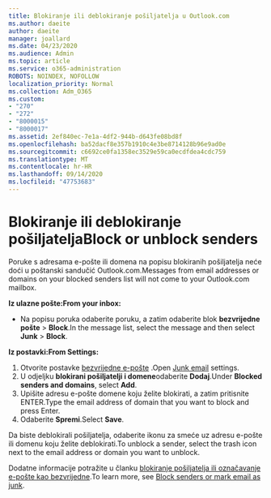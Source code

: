 ```yaml
---
title: Blokiranje ili deblokiranje pošiljatelja u Outlook.com
ms.author: daeite
author: daeite
manager: joallard
ms.date: 04/23/2020
ms.audience: Admin
ms.topic: article
ms.service: o365-administration
ROBOTS: NOINDEX, NOFOLLOW
localization_priority: Normal
ms.collection: Adm_O365
ms.custom:
- "270"
- "272"
- "8000015"
- "8000017"
ms.assetid: 2ef840ec-7e1a-4df2-944b-d643fe08bd8f
ms.openlocfilehash: ba52dacf8e357b1910c4e3be8714128b96e9ad0e
ms.sourcegitcommit: c6692ce0fa1358ec3529e59ca0ecdfdea4cdc759
ms.translationtype: MT
ms.contentlocale: hr-HR
ms.lasthandoff: 09/14/2020
ms.locfileid: "47753683"
---
```

# <a name="block-or-unblock-senders"></a><span data-ttu-id="aac77-102">Blokiranje ili deblokiranje pošiljatelja</span><span class="sxs-lookup"><span data-stu-id="aac77-102">Block or unblock senders</span></span>

<span data-ttu-id="aac77-103">Poruke s adresama e-pošte ili domena na popisu blokiranih pošiljatelja neće doći u poštanski sandučić Outlook.com.</span><span class="sxs-lookup"><span data-stu-id="aac77-103">Messages from email addresses or domains on your blocked senders list will not come to your Outlook.com mailbox.</span></span>

<span data-ttu-id="aac77-104">**Iz ulazne pošte:**</span><span class="sxs-lookup"><span data-stu-id="aac77-104">**From your inbox:**</span></span>

- <span data-ttu-id="aac77-105">Na popisu poruka odaberite poruku, a zatim odaberite blok **bezvrijedne pošte**  >  **Block**.</span><span class="sxs-lookup"><span data-stu-id="aac77-105">In the message list, select the message and then select **Junk** > **Block**.</span></span>

<span data-ttu-id="aac77-106">**Iz postavki:**</span><span class="sxs-lookup"><span data-stu-id="aac77-106">**From Settings:**</span></span>

1. <span data-ttu-id="aac77-107">Otvorite postavke [bezvrijedne e-pošte](https://outlook.live.com/mail/options/mail/junkEmail) .</span><span class="sxs-lookup"><span data-stu-id="aac77-107">Open [Junk email](https://outlook.live.com/mail/options/mail/junkEmail) settings.</span></span>
2. <span data-ttu-id="aac77-108">U odjeljku **blokirani pošiljatelji i domene**odaberite **Dodaj**.</span><span class="sxs-lookup"><span data-stu-id="aac77-108">Under **Blocked senders and domains**, select **Add**.</span></span>
3. <span data-ttu-id="aac77-109">Upišite adresu e-pošte domene koju želite blokirati, a zatim pritisnite ENTER.</span><span class="sxs-lookup"><span data-stu-id="aac77-109">Type the email address of domain that you want to block and press Enter.</span></span>
4. <span data-ttu-id="aac77-110">Odaberite **Spremi**.</span><span class="sxs-lookup"><span data-stu-id="aac77-110">Select **Save**.</span></span>

<span data-ttu-id="aac77-111">Da biste deblokirali pošiljatelja, odaberite ikonu za smeće uz adresu e-pošte ili domenu koju želite deblokirati.</span><span class="sxs-lookup"><span data-stu-id="aac77-111">To unblock a sender, select the trash icon next to the email address or domain you want to unblock.</span></span>

<span data-ttu-id="aac77-112">Dodatne informacije potražite u članku [blokiranje pošiljatelja ili označavanje e-pošte kao bezvrijedne](https://support.office.com/article/a3ece97b-82f8-4a5e-9ac3-e92fa6427ae4?wt.mc_id=Office_Outlook_com_Alchemy).</span><span class="sxs-lookup"><span data-stu-id="aac77-112">To learn more, see [Block senders or mark email as junk](https://support.office.com/article/a3ece97b-82f8-4a5e-9ac3-e92fa6427ae4?wt.mc_id=Office_Outlook_com_Alchemy).</span></span>